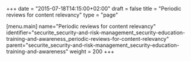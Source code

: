 +++
date = "2015-07-18T14:15:00+02:00"
draft = false
title = "Periodic reviews for content relevancy"
type = "page"

[menu.main]
name="Periodic reviews for content relevancy"
identifier="securite_security-and-risk-management_security-education-training-and-awareness_periodic-reviews-for-content-relevancy"
parent="securite_security-and-risk-management_security-education-training-and-awareness"
weight = 200
+++